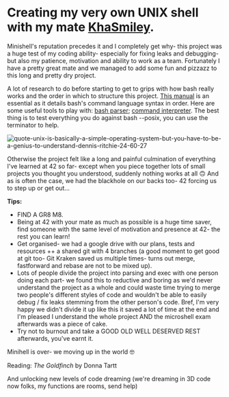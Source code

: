 # Creating my very own UNIX shell with my mate [KhaSmiley](https://github.com/KhaSmiley).

Minishell's reputation precedes it and I completely get why- this project was a huge test of my coding ability- especially for fixing leaks and debugging- but also my patience, motivation and ability to work as a team. Fortunately I have a pretty great mate and we managed to add some fun and pizzazz to this long and pretty dry project.

A lot of research to do before starting to get to grips with how bash really works and the order in which to structure this project.
[This manual](https://www.geeksforgeeks.org/dining-philosophers-problem/) is an essential as it details bash's command language syntax in order.
Here are some useful tools to play with: [bash parser](https://vorpaljs.github.io/bash-parser-playground/); [command interpreter](https://explainshell.com/). 
The best thing is to test everything you do against bash --posix, you can use the terminator to help.

![quote-unix-is-basically-a-simple-operating-system-but-you-have-to-be-a-genius-to-understand-dennis-ritchie-24-60-27](https://github.com/lbarry9/42/assets/127246677/f1681bb4-852b-4371-bc0a-150602ab36f1)

Otherwise the project felt like a long and painful culmination of everything I've learned at 42 so far- except when you piece together lots of small projects you thought you understood, suddenly nothing works at all :upside_down_face:
And as is often the case, we had the blackhole on our backs too- 42 forcing us to step up or get out...

**Tips:**
- FIND A GR8 M8.
- Being at 42 with your mate as much as possible is a huge time saver, find someone with the same level of motivation and presence at 42- the rest you can learn!
- Get organised- we had a google drive with our plans, tests and resources ++ a shared git with 4 branches (a good moment to get good at git too- Git Kraken saved us multiple times- turns out merge, fastforward and rebase are not to be mixed up).
- Lots of people divide the project into parsing and exec with one person doing each part- we found this to reductive and boring as we'd never understand the project as a whole and could waste time trying to merge two people's different styles of code and wouldn't be able to easily debug / fix leaks stemming from the other person's code. Bref, I'm very happy we didn't divide it up like this it saved a lot of time at the end and I'm pleased I understand the whole project AND the microshell exam afterwards was a piece of cake.
- Try not to burnout and take a GOOD OLD WELL DESERVED REST afterwards, you've earnt it.

Minihell is over- we moving up in the world :nerd_face: 

Reading: _The Goldfinch_ by Donna Tartt

And unlocking new levels of code dreaming (we're dreaming in 3D code now folks, my functions are rooms, send help)
